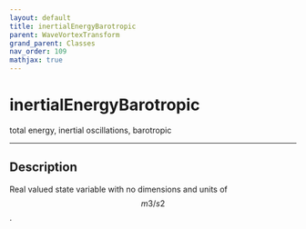 ```yaml
---
layout: default
title: inertialEnergyBarotropic
parent: WaveVortexTransform
grand_parent: Classes
nav_order: 109
mathjax: true
---
```


#  inertialEnergyBarotropic

total energy, inertial oscillations, barotropic


---

## Description
Real valued state variable with no dimensions and units of $$m3/s2$$.

